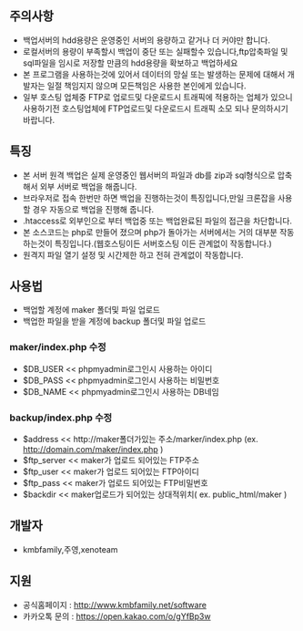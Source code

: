 ## 주의사항
* 백업서버의 hdd용량은 운영중인 서버의 용량하고 같거나 더 커야만 합니다.
* 로컬서버의 용량이 부족할시 백업이 중단 또는 실패할수 있습니다,ftp압축파일 및 sql파일을 임시로 저장할 만큼의 hdd용량을 확보하고 백업하세요
* 본 프로그램을 사용하는것에 있어서 데이터의 망실 또는 발생하는 문제에 대해서 개발자는 일절 책임지지 않으며 모든책임은 사용한 본인에게 있습니다.
* 일부 호스팅 업체중 FTP로 업로드및 다운로드시 트래픽에 적용하는 업체가 있으니 사용하기전 호스팅업체에 FTP업로드및 다운로드시 트래픽 소모 되나 문의하시기 바랍니다.

## 특징
* 본 서버 원격 백업은 실제 운영중인 웹서버의 파일과 db를 zip과 sql형식으로 압축해서 외부 서버로 백업을 해줍니다.
* 브라우저로 접속 한번만 하면 백업을 진행하는것이 특징입니다,만일 크론잡을 사용할 경우 자동으로 백업을 진행해 줍니다.
* .htaccess로 외부인으로 부터 백업중 또는 백업완료된 파일의 접근을 차단합니다.
* 본 소스코드는 php로 만들어 졌으며 php가 돌아가는 서버에서는 거의 대부분 작동하는것이 특징입니다.(웹호스팅이든 서버호스팅 이든 관계없이 작동합니다.)
* 원격지 파일 열기 설정 및 시간제한 하고 전혀 관계없이 작동합니다.

## 사용법
* 백업할 계정에 maker 폴더및 파일 업로드
* 백업한 파일을 받을 계정에 backup 폴더및 파일 업로드

### maker/index.php 수정
* $DB_USER << phpmyadmin로그인시 사용하는 아이디
* $DB_PASS << phpmyadmin로그인시 사용하는 비밀번호
* $DB_NAME << phpmyadmin로그인시 사용하는 DB네임

### backup/index.php 수정
* $address << http://maker폴더가있는 주소/marker/index.php (ex. http://domain.com/maker/index.php )
* $ftp_server << maker가 업로드 되어있는 FTP주소
* $ftp_user << maker가 업로드 되어있는 FTP아이디
* $ftp_pass << maker가 업로드 되어있는 FTP비밀번호
* $backdir << maker업로드가 되어있는 상대적위치( ex. public_html/maker )

## 개발자
* kmbfamily,주영,xenoteam

## 지원
* 공식홈페이지 : http://www.kmbfamily.net/software
* 카카오톡 문의 : https://open.kakao.com/o/gYfBp3w
